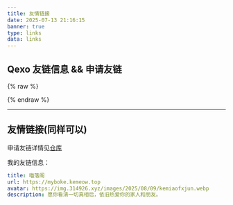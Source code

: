 ```yaml
---
title: 友情链接
date: 2025-07-13 21:16:15
banner: true
type: links
data: links
---
```


## Qexo 友链信息 && 申请友链

<div id="qexo-friends"></div>
<link rel="stylesheet" href="https://unpkg.com/qexo-friends/friends.css">
<script defer src="https://registry.npmmirror.com/qexo-static/1.6.0/files/hexo/friends.js"></script>

{% raw %}
<script>
  function initFriends() {
    if (document.querySelector('#qexo-friends')) {
      loadQexoFriends('qexo-friends', 'https://qexo.kemeow.top');
    }
  }
  initFriends();
  document.addEventListener('pjax:complete', initFriends);
</script>
{% endraw %}

<div id="friends-api"></div>
<script src="/js/custom.js"></script>
<script>qexo_friend_api("friends-api","https://qexo.kemeow.top","");</script>

---

## 友情链接(同样可以)

申请友链详情见[仓库](https://github.com/kemiaofxjun/Friends)

我的友链信息：

```yaml
title: 喵落阁
url: https://myboke.kemeow.top
avatar: https://img.314926.xyz/images/2025/08/09/kemiaofxjun.webp
description: 愿你看清一切真相后，依旧热爱你的家人和朋友。
```